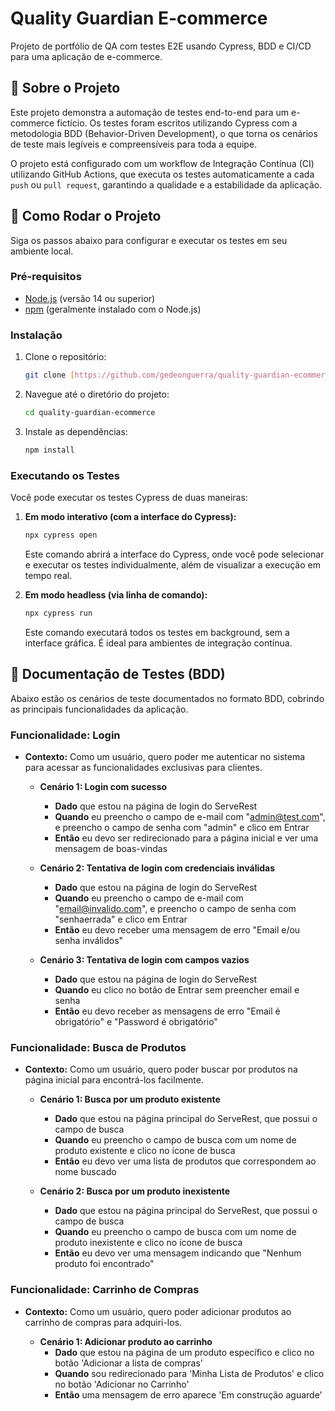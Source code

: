 
# Quality Guardian E-commerce

Projeto de portfólio de QA com testes E2E usando Cypress, BDD e CI/CD para uma aplicação de e-commerce.

## 📝 Sobre o Projeto

Este projeto demonstra a automação de testes end-to-end para um e-commerce fictício. Os testes foram escritos utilizando Cypress com a metodologia BDD (Behavior-Driven Development), o que torna os cenários de teste mais legíveis e compreensíveis para toda a equipe.

O projeto está configurado com um workflow de Integração Contínua (CI) utilizando GitHub Actions, que executa os testes automaticamente a cada `push` ou `pull request`, garantindo a qualidade e a estabilidade da aplicação.

## 🚀 Como Rodar o Projeto

Siga os passos abaixo para configurar e executar os testes em seu ambiente local.

### **Pré-requisitos**

-   [Node.js](https://nodejs.org/en/) (versão 14 ou superior)
-   [npm](https://www.npmjs.com/) (geralmente instalado com o Node.js)

### **Instalação**

1.  Clone o repositório:
    ```bash
    git clone [https://github.com/gedeonguerra/quality-guardian-ecommerce.git](https://github.com/gedeonguerra/quality-guardian-ecommerce.git)
    ```
2.  Navegue até o diretório do projeto:
    ```bash
    cd quality-guardian-ecommerce
    ```
3.  Instale as dependências:
    ```bash
    npm install
    ```

### **Executando os Testes**

Você pode executar os testes Cypress de duas maneiras:

1.  **Em modo interativo (com a interface do Cypress):**
    ```bash
    npx cypress open
    ```
    Este comando abrirá a interface do Cypress, onde você pode selecionar e executar os testes individualmente, além de visualizar a execução em tempo real.

2.  **Em modo headless (via linha de comando):**
    ```bash
    npx cypress run
    ```
    Este comando executará todos os testes em background, sem a interface gráfica. É ideal para ambientes de integração contínua.

## 🧪 Documentação de Testes (BDD)

Abaixo estão os cenários de teste documentados no formato BDD, cobrindo as principais funcionalidades da aplicação.

### **Funcionalidade: Login**

-   **Contexto:** Como um usuário, quero poder me autenticar no sistema para acessar as funcionalidades exclusivas para clientes.

    -   **Cenário 1: Login com sucesso**
        -   **Dado** que estou na página de login do ServeRest
        -   **Quando** eu preencho o campo de e-mail com "admin@test.com", e preencho o campo de senha com "admin" e clico em Entrar
        -   **Então** eu devo ser redirecionado para a página inicial e ver uma mensagem de boas-vindas

    -   **Cenário 2: Tentativa de login com credenciais inválidas**
        -   **Dado** que estou na página de login do ServeRest
        -   **Quando** eu preencho o campo de e-mail com "email@invalido.com", e preencho o campo de senha com "senhaerrada" e clico em Entrar
        -   **Então** eu devo receber uma mensagem de erro "Email e/ou senha inválidos"

    -   **Cenário 3: Tentativa de login com campos vazios**
        -   **Dado** que estou na página de login do ServeRest
        -   **Quando** eu clico no botão de Entrar sem preencher email e senha
        -   **Então** eu devo receber as mensagens de erro "Email é obrigatório" e "Password é obrigatório"

### **Funcionalidade: Busca de Produtos**

-   **Contexto:** Como um usuário, quero poder buscar por produtos na página inicial para encontrá-los facilmente.

    -   **Cenário 1: Busca por um produto existente**
        -   **Dado** que estou na página principal do ServeRest, que possui o campo de busca
        -   **Quando** eu preencho o campo de busca com um nome de produto existente e clico no ícone de busca
        -   **Então** eu devo ver uma lista de produtos que correspondem ao nome buscado

    -   **Cenário 2: Busca por um produto inexistente**
        -   **Dado** que estou na página principal do ServeRest, que possui o campo de busca
        -   **Quando** eu preencho o campo de busca com um nome de produto inexistente e clico no ícone de busca
        -   **Então** eu devo ver uma mensagem indicando que "Nenhum produto foi encontrado"

### **Funcionalidade: Carrinho de Compras**

-   **Contexto:** Como um usuário, quero poder adicionar produtos ao carrinho de compras para adquiri-los.

    -   **Cenário 1: Adicionar produto ao carrinho**
        -   **Dado** que estou na página de um produto específico e clico no botão 'Adicionar a lista de compras'
        -   **Quando** sou redirecionado para 'Minha Lista de Produtos' e clico no botão 'Adicionar no Carrinho'
        -   **Então** uma mensagem de erro aparece 'Em construção aguarde'